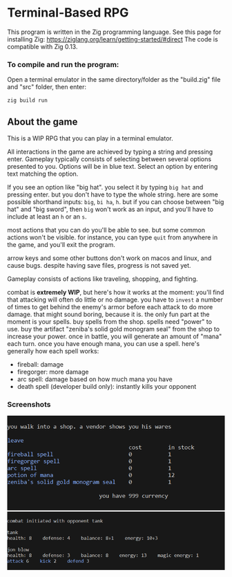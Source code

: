 # Terminal-Based RPG

This program is written in the Zig programming language.
See this page for installing Zig: https://ziglang.org/learn/getting-started/#direct
The code is compatible with Zig 0.13.

### To compile and run the program:
Open a terminal emulator in the same directory/folder as the "build.zig" file and "src" folder, then enter:

    zig build run


## About the game

This is a WIP RPG that you can play in a terminal emulator.

All interactions in the game are achieved by typing a string and pressing enter. Gameplay typically consists of
selecting between several options presented to you. Options will be in blue text. Select an option by entering
text matching the option.

If you see an option like "big hat". you select it by typing `big hat` and pressing enter.
but you don't have to type the whole string. here are some possible shorthand inputs: `big`, `bi ha`, `h`.
but if you can choose between "big hat" and "big sword", then `big` won't work as an input, and you'll have to
include at least an `h` or an `s`.

most actions that you can do you'll be able to see. but some common actions won't be visible.
for instance, you can type `quit` from anywhere in the game, and you'll exit the program.

arrow keys and some other buttons don't work on macos and linux, and cause bugs.
despite having save files, progress is not saved yet.

Gameplay consists of actions like traveling, shopping, and fighting.

combat is __extremely WIP__, but here's how it works at the moment:
you'll find that attacking will often do little or no damage. you have to `invest` a number of times to get behind
the enemy's armor before each attack to do more damage.
that might sound boring, because it is. the only fun part at the moment is your spells. buy spells
from the shop. spells need "power" to use. buy the artifact "zeniba's solid gold monogram seal" from the shop to
increase your power. once in battle, you will generate an amount of "mana" each turn. once you have enough mana, you
can use a spell.
here's generally how each spell works:
- fireball: damage
- firegorger: more damage
- arc spell: damage based on how much mana you have
- death spell (developer build only): instantly kills your opponent

### Screenshots

![shop](/screenshot1.png)
![combat](/screenshot2.png)
